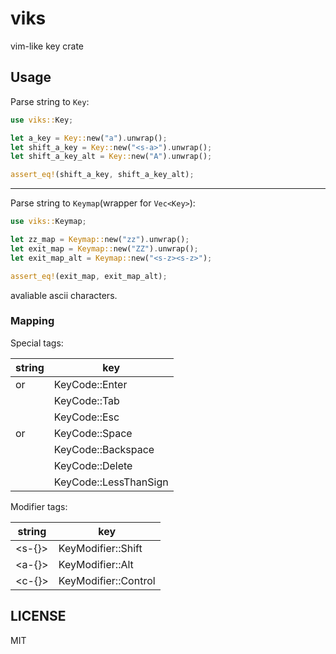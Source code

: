 # viks

vim-like key crate

## Usage

Parse string to `Key`:

```rs
use viks::Key;

let a_key = Key::new("a").unwrap();
let shift_a_key = Key::new("<s-a>").unwrap();
let shift_a_key_alt = Key::new("A").unwrap();

assert_eq!(shift_a_key, shift_a_key_alt);
```

---

Parse string to `Keymap`(wrapper for `Vec<Key>`):

```rs
use viks::Keymap;

let zz_map = Keymap::new("zz").unwrap();
let exit_map = Keymap::new("ZZ").unwrap();
let exit_map_alt = Keymap::new("<s-z><s-z>");

assert_eq!(exit_map, exit_map_alt);
```

avaliable ascii characters.

### Mapping

Special tags:

| string              | key                   |
| ------------------- | --------------------- |
| <enter> or <cr>     | KeyCode::Enter        |
| <tab>               | KeyCode::Tab          |
| <esc>               | KeyCode::Esc          |
| <leader> or <space> | KeyCode::Space        |
| <bs>                | KeyCode::Backspace    |
| <del>               | KeyCode::Delete       |
| <lt>                | KeyCode::LessThanSign |

Modifier tags:

| string | key                  |
| ------ | -------------------- |
| <s-{}> | KeyModifier::Shift   |
| <a-{}> | KeyModifier::Alt     |
| <c-{}> | KeyModifier::Control |

## LICENSE

MIT
